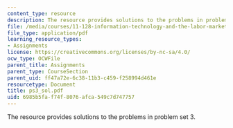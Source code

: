 ```yaml
---
content_type: resource
description: The resource provides solutions to the problems in problem set 3.
file: /media/courses/11-128-information-technology-and-the-labor-market-spring-2005/6985b5faf74f8076afca549c7d747757_ps3_sol.pdf
file_type: application/pdf
learning_resource_types:
- Assignments
license: https://creativecommons.org/licenses/by-nc-sa/4.0/
ocw_type: OCWFile
parent_title: Assignments
parent_type: CourseSection
parent_uid: ff47a72e-6c38-11b3-c459-f258994d461e
resourcetype: Document
title: ps3_sol.pdf
uid: 6985b5fa-f74f-8076-afca-549c7d747757
---
```

The resource provides solutions to the problems in problem set 3.